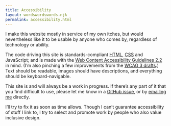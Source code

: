 ```yaml
---
title: Accessibility
layout: wordswordswords.njk
permalink: accessibility.html
---
```


I make this website mostly in service of my own itches, but would nevertheless like it to be usable by anyone who comes by, regardless of technology or ability.

The code driving this site is standards-compliant [<abbr>HTML</abbr>](https://html.spec.whatwg.org), [<abbr>CSS</abbr>](https://www.w3.org/Style/CSS) and JavaScript; and is made with the [Web Content Accessibility Guidelines 2.2](https://www.w3.org/TR/WCAG22) in mind. (I’m also pinching a few improvements from the [<abbr>WCAG 3</abbr> drafts](https://www.w3.org/TR/wcag3).) Text should be readable, images should have descriptions, and everything should be keyboard-navigable.

This site is and will always be a work in progress. If there’s any part of it that you find difficult to use, please let me know in a [GitHub issue](https://github.com/jaskfla/jaskfla.github.io/issues), or by <a href="&#109;&#97;&#73;&#108;&#116;&#111;&#58;&#106;&#64;&#108;&#97;&#105;&#46;&#110;&#122;">emailing me</a> directly.

I’ll try to fix it as soon as time allows. Though I can’t guarantee accessibility of stuff I link to, I try to select and promote work by people who also value inclusive design.
